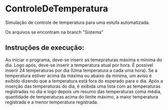 # ControleDeTemperatura
Simulação de controle de temperatura para uma estufa automatizada.

Os arquivos se encontram na branch "Sistema"

Instruções de execução:
-------
Ao iniciar o programa, deve-se inserir as temepraturas máxima e mínima do dia. Logo após, deve-se inserir a temperatura atual por hora. É possível inserir 24 temperaturas por dia (Uma temperatura a cada uma hora). 
Se a temperatura estiver acima da máxima ou abaixo da mínima, um aviso é exibido dizendo que a temperatura está fora do esperado para o dia. 
Após a inserção das temperaturas do dia, é exibida uma lista com as temperaturas registradas no dia e logo depois um resumo das temperaturas coma média, quantidade de temperaturas acima do limite máximo, a maior temperatura registrada e a menor temperatura registrada.
